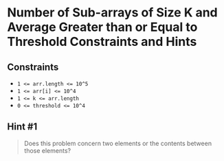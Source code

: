 # Number of Sub-arrays of Size K and Average Greater than or Equal to Threshold Constraints and Hints

## Constraints
-   `1 <= arr.length <= 10^5`
-   `1 <= arr[i] <= 10^4`
-   `1 <= k <= arr.length`
-   `0 <= threshold <= 10^4`

## Hint #1
> Does this problem concern two elements or the contents between those elements?